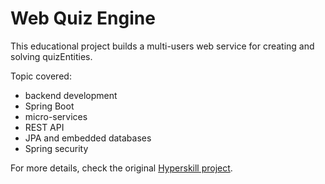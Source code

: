 # Web Quiz Engine

 This educational project builds a multi-users web service for creating and solving quizEntities.  
 
 Topic covered:
 * backend development 
 * Spring Boot
 * micro-services  
 * REST API 
 * JPA and embedded databases
 * Spring security 
 
 For more details, check the original [Hyperskill project](https://hyperskill.org/projects/91).  


